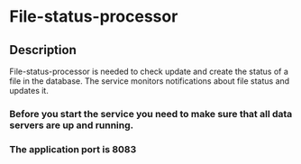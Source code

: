 # File-status-processor

## Description

File-status-processor is needed to check update and create the status of a file in the database. The service monitors notifications about file status and updates it.

### Before you start the service you need to make sure that all data servers are up and running.

### The application port is 8083
